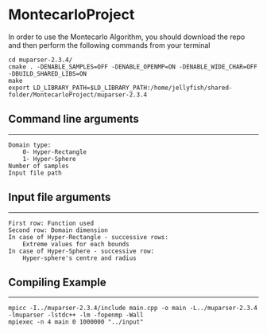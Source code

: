 # MontecarloProject

In order to use the Montecarlo Algorithm, you should download the repo and then perform the following commands from your terminal
```
cd muparser-2.3.4/
cmake . -DENABLE_SAMPLES=OFF -DENABLE_OPENMP=ON -DENABLE_WIDE_CHAR=OFF -DBUILD_SHARED_LIBS=ON
make
export LD_LIBRARY_PATH=$LD_LIBRARY_PATH:/home/jellyfish/shared-folder/MontecarloProject/muparser-2.3.4
```

## Command line arguments
---
```
Domain type: 
    0- Hyper-Rectangle
    1- Hyper-Sphere
Number of samples
Input file path
```

## Input file arguments
---
```
First row: Function used
Second row: Domain dimension
In case of Hyper-Rectangle - successive rows:
    Extreme values for each bounds
In case of Hyper-Sphere - successive row:
    Hyper-sphere's centre and radius
```

## Compiling Example
---
```
mpicc -I../muparser-2.3.4/include main.cpp -o main -L../muparser-2.3.4 -lmuparser -lstdc++ -lm -fopenmp -Wall
mpiexec -n 4 main 0 1000000 "../input" 
```